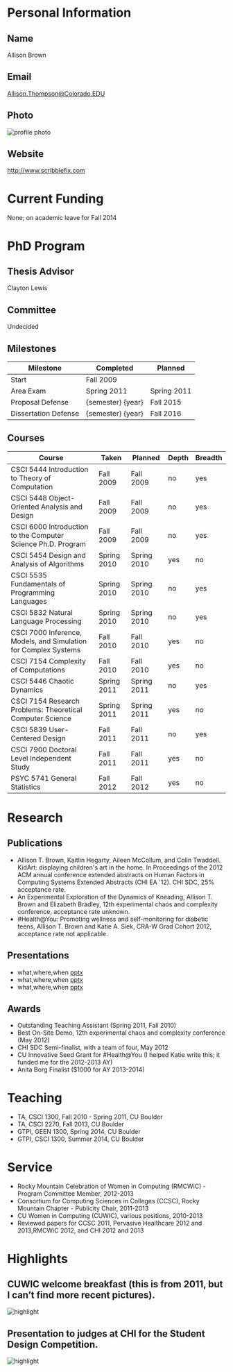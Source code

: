 ﻿

# Personal Information

## Name
Allison Brown

## Email
Allison.Thompson@Colorado.EDU

## Photo
![profile photo](master/allison-brown.jpg)

## Website
http://www.scribblefix.com

# Current Funding
None; on academic leave for Fall 2014

# PhD Program

## Thesis Advisor
Clayton Lewis

## Committee
Undecided

## Milestones

| Milestone            | Completed         | Planned           |         
| -------------------- | ----------------- | ----------------- |
| Start                | Fall 2009     |                   |
| Area Exam            | Spring 2011   | Spring 2011   |
| Proposal Defense     | {semester} {year} | Fall 2015     |
| Dissertation Defense | {semester} {year} | Fall 2016     |

## Courses

| Course           							| Taken                 | Planned         | Depth | Breadth | 
| --------------------------------------------------------------------- | --------------------- | --------------- | ----- | ------- |
| CSCI 5444 Introduction to Theory of Computation 			| Fall 2009		| Fall 2009   | no  | yes   |
| CSCI 5448 Object-Oriented Analysis and Design			| Fall 2009 	| Fall 2009   | no  | yes   |
| CSCI 6000 Introduction to the Computer Science Ph.D. Program 	| Fall 2009 	| Fall 2009   | no  | yes   |
| CSCI 5454 Design and Analysis of Algorithms 			| Spring 2010 	| Spring 2010 | yes | no    |	
| CSCI 5535 Fundamentals of Programming Languages 			| Spring 2010 	| Spring 2010 | no  | yes   |	
| CSCI 5832 Natural Language Processing 				| Spring 2010 	| Spring 2010 | no  | yes    |	
| CSCI 7000 Inference, Models, and Simulation for Complex Systems 	| Fall 2010 	| Fall 2010   | yes | no    |
| CSCI 7154 Complexity of Computations 				| Fall 2010 	| Fall 2010   | yes | no    |
| CSCI 5446 Chaotic Dynamics	 				| Spring 2011 	| Spring 2011 | no  | yes   |	
| CSCI 7154 Research Problems: Theoretical Computer Science 	| Spring 2011 	| Spring 2011 | yes | no    |	
| CSCI 5839 User-Centered Design 					| Fall 2011 	| Fall 2011   | no  | yes   |		
| CSCI 7900 Doctoral Level Independent Study 			| Fall 2011 	| Fall 2011   | yes | no    |
| PSYC 5741 General Statistics 					| Fall 2012 	| Fall 2012   | yes | no    |

# Research

## Publications


* Allison T. Brown, Kaitlin Hegarty, Aileen McCollum, and Colin Twaddell. KidArt: displaying children's art in the home. In Proceedings of the 2012 ACM annual conference extended abstracts on Human Factors in Computing Systems Extended Abstracts (CHI EA '12). CHI SDC, 25% acceptance rate.
* An Experimental Exploration of the Dynamics of Kneading, Allison T. Brown and Elizabeth Bradley, 12th experimental chaos and complexity conference, acceptance rate unknown.
* #Health@You: Promoting wellness and self-monitoring for diabetic teens, Allison T. Brown and Katie A. Siek, CRA-W Grad Cohort 2012, acceptance rate not applicable.


## Presentations

* what,where,when [pptx](files/presentation-file.pptx)
* what,where,when [pptx](files/presentation-file.pptx)
* what,where,when [pptx](files/presentation-file.pptx)
      
## Awards

* Outstanding Teaching Assistant (Spring 2011, Fall 2010)
* Best On-Site Demo, 12th experimental chaos and complexity conference (May 2012)
* CHI SDC Semi-finalist, with a team of four, May 2012
* CU Innovative Seed Grant for #Health@You (I helped Katie write this; it funded me for the 2012-2013 AY)
* Anita Borg Finalist ($1000 for AY 2013-2014)


# Teaching

* TA, CSCI 1300, Fall 2010 - Spring 2011, CU Boulder
* TA, CSCI 2270, Fall 2013, CU Boulder
* GTPI, GEEN 1300, Spring 2014, CU Boulder
* GTPI, CSCI 1300, Summer 2014, CU Boulder

# Service

* Rocky Mountain Celebration of Women in Computing (RMCWiC) - Program Committee Member, 2012-2013
* Consortium for Computing Sciences in Colleges (CCSC), Rocky Mountain Chapter - Publicity Chair, 2011-2013
* CU Women in Computing (CUWIC), various positions, 2010-2013
* Reviewed papers for CCSC 2011, Pervasive Healthcare 2012 and 2013,RMCWiC 2012, and CHI 2012 and 2013

# Highlights

## CUWIC welcome breakfast (this is from 2011, but I can’t find more recent pictures).
![highlight](files/img1.png)


## Presentation to judges at CHI for the Student Design Competition.
![highlight](files/img2.png)

